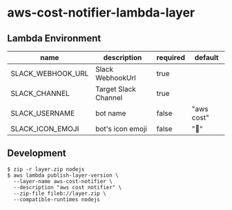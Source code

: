 # aws-cost-notifier-lambda-layer

## Lambda Environment

| name              | description          | required | default    |
|-------------------|----------------------|----------|------------|
| SLACK_WEBHOOK_URL | Slack WebhookUrl     | true     |            |
| SLACK_CHANNEL     | Target Slack Channel | true     |            |
| SLACK_USERNAME    | bot name             | false    | "aws cost" |
| SLACK_ICON_EMOJI  | bot's icon emoji     | false    | ":ghost:"  |


## Development

```
$ zip -r layer.zip nodejs
$ aws lambda publish-layer-version \
  --layer-name aws-cost-notifier \
  --description "aws cost notifier" \
  --zip-file fileb://layer.zip \
  --compatible-runtimes nodejs
```
